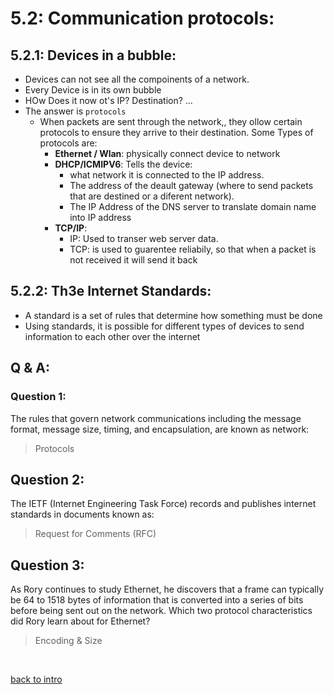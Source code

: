 # 5.2: Communication protocols:

## 5.2.1: Devices in a bubble:

- Devices can not see all the compoinents of a network.
- Every Device is in its own bubble
- HOw Does it now ot's IP? Destination? ...
- The answer is `protocols`
    - When packets are sent through the network,, they ollow certain protocols to ensure they arrive to their destination. Some Types of protocols are:
        - **Ethernet / Wlan**: physically connect device to network
        - **DHCP/ICMIPV6**: Tells the device:
            - what network it is connected to the IP address.
            -  The address of the deault gateway (where to send packets that are destined or a diferent network). 
            - The IP Address of the DNS server to translate domain name into IP address
        - **TCP/IP**: 
            - IP: Used to transer web server data.
            - TCP: is used to guarentee reliabily, so that when a packet is not received it will send it back  
## 5.2.2: Th3e Internet Standards:

- A standard is a set of rules that determine how something must be done
- Using standards, it is possible for different types of devices to send information to each other over the internet

## Q & A:

### Question 1:
The rules that govern network communications including the message format, message size, timing, and encapsulation, are known as network:
> Protocols

## Question 2:

The IETF (Internet Engineering Task Force) records and publishes internet standards in documents known as:
> Request for Comments (RFC)

## Question 3:
As Rory continues to study Ethernet, he discovers that a frame can typically be 64 to 1518 bytes of information that is converted into a series of bits before being sent out on the network. Which two protocol characteristics did Rory learn about for Ethernet?

> Encoding & Size

<br>



[back to intro](5.0_intro.md)
